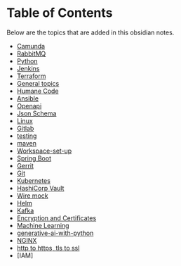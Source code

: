# Table of Contents
Below are the topics that are added in this obsidian notes.
- [Camunda](camunda/00-camunda-toc.md)
- [RabbitMQ](rabbitmq/00-rabbitmq-toc.md)
- [Python](python/00-python-toc.md)
- [Jenkins](jenkins/00-jenkins-toc.md)
- [Terraform](terraform/00-terraform-toc.md)
- [General topics](general/00-general-toc.md)
- [Humane Code](general/01-humane-code.md)
- [Ansible](ansible/00-ansible-toc.md)
- [Openapi](openapi/00-openapi-toc.md)
- [Json Schema](json-schema/00-json-schema-toc.md)
- [Linux](linux/00-linux-toc.md)
- [Gitlab](gitlab/00-gitlab-toc.md)
- [testing](testing/00-testing-toc.md)
- [maven](maven/00-maven-toc.md)
- [Workspace-set-up](workspace-setup/00-table-of-contents.md)
- [Spring Boot](spring-boot/00-spring-boot-toc.md)
- [Gerrit](/gerrit/00-gerrit-toc.md)
- [Git](git/00-git-toc.md)
- [Kubernetes](kubernetes/00-kubernetes-toc.md)
- [HashiCorp Vault](hashicorp-vault/00-hashicorp-vault-toc.md)
- [Wire mock](wiremock/00-wiremock-toc.md)
- [Helm](helm/00-helm-toc.md)
- [ Kafka ](kafka/00-kafka-toc.md)
- [Encryption and Certificates](hashing-encryption-certs/00-toc)
- [Machine Learning](machinelearning/00-toc.md)
- [generative-ai-with-python](generative-ai-with-python/00-toc.md)
- [NGINX](nginx/00-toc.md)
- [http to https, tls to ssl]()
- [IAM]